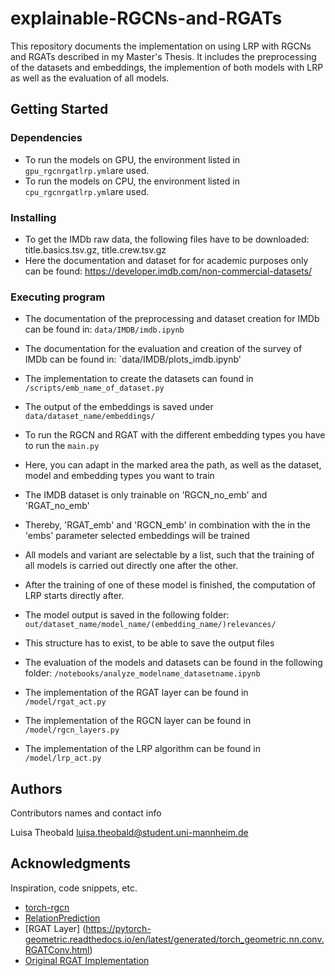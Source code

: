 # explainable-RGCNs-and-RGATs

This repository documents the implementation on using LRP with RGCNs and RGATs described in my Master's Thesis. 
It includes the preprocessing of the datasets and embeddings, the implemention of both models with LRP as well as the evaluation of all models.


## Getting Started

### Dependencies

* To run the models on GPU, the environment listed in `gpu_rgcnrgatlrp.yml`are used.
* To run the models on CPU, the environment listed in `cpu_rgcnrgatlrp.yml`are used.

### Installing

* To get the IMDb raw data, the following files have to be downloaded: title.basics.tsv.gz, title.crew.tsv.gz
* Here the documentation and dataset for for academic purposes only can be found: https://developer.imdb.com/non-commercial-datasets/


### Executing program

* The documentation of the preprocessing and dataset creation for IMDb can be found in: `data/IMDB/imdb.ipynb`
* The documentation for the evaluation and creation of the survey of IMDb can be found in: `data/IMDB/plots_imdb.ipynb'
* The implementation to create the datasets can found in `/scripts/emb_name_of_dataset.py`
* The output of the embeddings is saved under `data/dataset_name/embeddings/`
* To run the RGCN and RGAT with the different embedding types you have to run the `main.py`
* Here, you can adapt in the marked area the path, as well as the dataset, model and embedding types you want to train
* The IMDB dataset is only trainable on 'RGCN_no_emb' and 'RGAT_no_emb'
* Thereby, 'RGAT_emb' and 'RGCN_emb' in combination with the in the 'embs' parameter selected embeddings will be trained
* All models and variant are selectable by a list, such that the training of all models is carried out directly one after the other.
* After the training of one of these model is finished, the computation of LRP starts directly after.
* The model output is saved in the following folder: `out/dataset_name/model_name/(embedding_name/)relevances/`
* This structure has to exist, to be able to save the output files

* The evaluation of the models and datasets can be found in the following folder: `/notebooks/analyze_modelname_datasetname.ipynb`


* The implementation of the RGAT layer can be found in `/model/rgat_act.py`
* The implementation of the RGCN layer can be found in `/model/rgcn_layers.py`
* The implementation of the LRP algorithm can be found in `/model/lrp_act.py`


## Authors

Contributors names and contact info

Luisa Theobald
luisa.theobald@student.uni-mannheim.de


## Acknowledgments

Inspiration, code snippets, etc.
* [torch-rgcn](https://github.com/thiviyanT/torch-rgcn)
* [RelationPrediction](https://github.com/MichSchli/RelationPrediction)
* [RGAT Layer] (https://pytorch-geometric.readthedocs.io/en/latest/generated/torch_geometric.nn.conv.RGATConv.html)
* [Original RGAT Implementation](https://github.com/babylonhealth/rgat)

